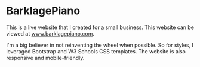 # BarklagePiano
This is a live website that I created for a small business. This website can be viewed at www.barklagepiano.com. 

I'm a big believer in not reinventing the wheel when possible. So for styles, I leveraged Bootstrap and W3 Schools CSS templates. The website is also responsive and mobile-friendly.
